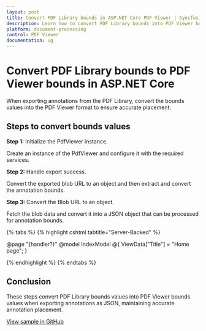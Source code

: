 ```yaml
---
layout: post
title: Convert PDF Library bounds in ASP.NET Core PDF Viewer | Syncfusion
description: Learn how to convert PDF Library bounds into PDF Viewer bounds when exporting annotations, ensuring accurate placement in the ASP.NET Core PDF Viewer.
platform: document-processing
control: PDF Viewer
documentation: ug
---
```


# Convert PDF Library bounds to PDF Viewer bounds in ASP.NET Core

When exporting annotations from the PDF Library, convert the bounds values into the PDF Viewer format to ensure accurate placement.

## Steps to convert bounds values

**Step 1:** Initialize the PdfViewer instance.

Create an instance of the PdfViewer and configure it with the required services.

**Step 2:** Handle export success.

Convert the exported blob URL to an object and then extract and convert the annotation bounds.

**Step 3:** Convert the Blob URL to an object.

Fetch the blob data and convert it into a JSON object that can be processed for annotation bounds.

{% tabs %}
{% highlight cshtml tabtitle="Server-Backed" %}

@page "{handler?}"
@model IndexModel
@{
    ViewData["Title"] = "Home page";
}

<div class="text-center">
    <ejs-pdfviewer id="pdfviewer" style="height:600px" serviceUrl="/Index"
        documentPath="https://cdn.syncfusion.com/content/pdf/pdf-succinctly.pdf">
    </ejs-pdfviewer>
</div>

<script type="text/javascript">
    var pageSizes = [];
    // Event when the PDF is loaded
    document.addEventListener('DOMContentLoaded', function () {
        var pdfViewer = document.getElementById('pdfviewer').ej2_instances[0];
        pdfViewer.exportSuccess = function (args) {
            console.log(args.exportData);
            const blobURL = args.exportData;
            // Converting the exported blob into object
            convertBlobURLToObject(blobURL)
                .then((objectData) => {
                    console.log(objectData);
                    var datas = objectData;
                    var shapeAnnotationData = datas['pdfAnnotation'][0]['shapeAnnotation'];
                    shapeAnnotationData.forEach(data => {
                        if (data && data.rect && parseInt(data.rect.width)) {
                            let rect = null;
                            const pageHeight = pdfViewer.getPageInfo(parseInt(data.page)).height;
                            // Converting PDF Library values into PDF Viewer values.
                            rect = {
                                x: (parseInt(data.rect.x) * 96) / 72,
                                y: (parseInt(pageHeight) - parseInt(data.rect.height)) * 96 / 72,
                                width: (parseInt(data.rect.width) - parseInt(data.rect.x)) * 96 / 72,
                                height: (parseInt(data.rect.height) - parseInt(data.rect.y)) * 96 / 72,
                            };
                            if ((data.type == 'Line' || data.type == 'Arrow') && data.start && data.end) {
                                const [startX, startY] = data.start.split(',').map(Number);
                                const [endX, endY] = data.end.split(',').map(Number);
                                const pageHeight = pdfViewer.getPageInfo(parseInt(data.page)).height;
                                const pdfStartX = (startX * 96) / 72;
                                const pdfStartY = (parseInt(pageHeight) - startY) * 96 / 72;
                                const pdfEndX = (endX * 96) / 72;
                                const pdfEndY = (parseInt(pageHeight) - endY) * 96 / 72;
                                rect = {
                                    x: Math.min(pdfStartX, pdfEndX),
                                    y: Math.min(pdfStartY, pdfEndY),
                                    width: Math.abs(pdfEndX - pdfStartX),
                                    height: Math.abs(pdfEndY - pdfStartY),
                                };
                            }
                            console.log(data.name, rect, "-------------------------");
                        }
                    });
                })
                .catch((error) => {
                    console.error('Error converting Blob URL to object:', error);
                });
        };
        function convertBlobURLToObject(blobURL) {
            return fetch(blobURL)
                .then((response) => response.blob())
                .then((blobData) => {
                    return new Promise((resolve, reject) => {
                        const reader = new FileReader();
                        reader.onloadend = () => {
                            resolve(JSON.parse(reader.result));
                        };
                        reader.onerror = reject;
                        reader.readAsText(blobData);
                    });
                });
        }
    });
</script>

{% endhighlight %}
{% endtabs %}

## Conclusion

These steps convert PDF Library bounds values into PDF Viewer bounds values when exporting annotations as JSON, maintaining accurate annotation placement.
  
[View sample in GitHub](https://github.com/SyncfusionExamples/asp-core-pdf-viewer-examples/tree/master/How%20to)

